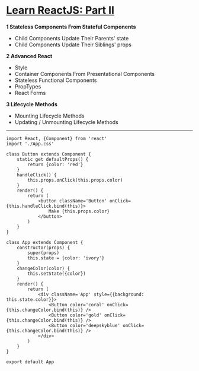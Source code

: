# [Learn ReactJS: Part II](https://codecademy.com/learn/react-102)

**1 Stateless Components From Stateful Components**
* Child Components Update Their Parents' state
* Child Components Update Their Siblings' props

**2 Advanced React**
* Style
* Container Components From Presentational Components
* Stateless Functional Components
* PropTypes
* React Forms

**3 Lifecycle Methods**
* Mounting Lifecycle Methods
* Updating / Unmounting Lifecycle Methods

---

```
import React, {Component} from 'react'
import './App.css'

class Button extends Component {
    static get defaultProps() {
        return {color: 'red'}
    }
    handleClick() {
        this.props.onClick(this.props.color)
    }
    render() {
        return (
            <button className='Button' onClick={this.handleClick.bind(this)}>
                Make {this.props.color}
            </button>
        )
    }
}

class App extends Component {
    constructor(props) {
        super(props)
        this.state = {color: 'ivory'}
    }
    changeColor(color) {
        this.setState({color})
    }
    render() {
        return (
            <div className='App' style={{background: this.state.color}}>
                <Button color='coral' onClick={this.changeColor.bind(this)} />
                <Button color='gold' onClick={this.changeColor.bind(this)} />
                <Button color='deepskyblue' onClick={this.changeColor.bind(this)} />
            </div>
        )
    }
}

export default App
```
